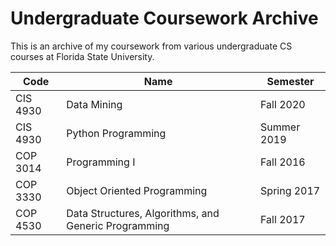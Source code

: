 # Undergraduate Coursework Archive

This is an archive of my coursework from various undergraduate CS courses at Florida State University.

Code | Name | Semester
---|---|---
CIS 4930 | Data Mining | Fall 2020
CIS 4930 | Python Programming | Summer 2019
COP 3014 | Programming I | Fall 2016
COP 3330 | Object Oriented Programming | Spring 2017
COP 4530 | Data Structures, Algorithms, and Generic Programming | Fall 2017
